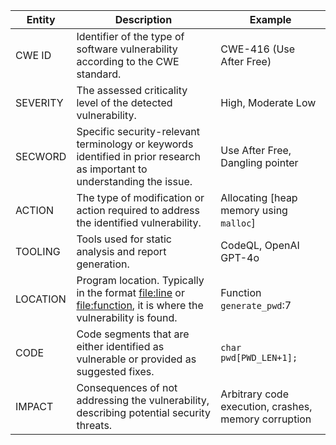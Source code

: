 | Entity             | Description                                                                                                               | Example                                                                                             |
|--------------------|---------------------------------------------------------------------------------------------------------------------------|-----------------------------------------------------------------------------------------------------|
| CWE ID             | Identifier of the type of software vulnerability according to the CWE standard.                    | CWE-416 (Use After Free)     |
| SEVERITY           | The assessed criticality level of the detected vulnerability.                                      |High, Moderate Low            |
| SECWORD            | Specific security-relevant terminology or keywords identified in prior research as important to understanding the issue.   | Use After Free, Dangling pointer |
| ACTION             | The type of modification or action required to address the identified vulnerability.                                       | Allocating \[heap memory using `malloc`\]|
| TOOLING            | Tools used for static analysis and report generation.                                                                      | CodeQL, OpenAI GPT-4o                                                                               |
| LOCATION           | Program location. Typically in the format <file:line> or <file:function>, it is where the vulnerability is found.        | Function `generate_pwd`:7                                                                     |
| CODE               | Code segments that are either identified as vulnerable or provided as suggested fixes.                                    | `char pwd[PWD_LEN+1];`                                                                              |
| IMPACT             | Consequences of not addressing the vulnerability, describing potential security threats.                                   | Arbitrary code execution, crashes, memory corruption                                                |
